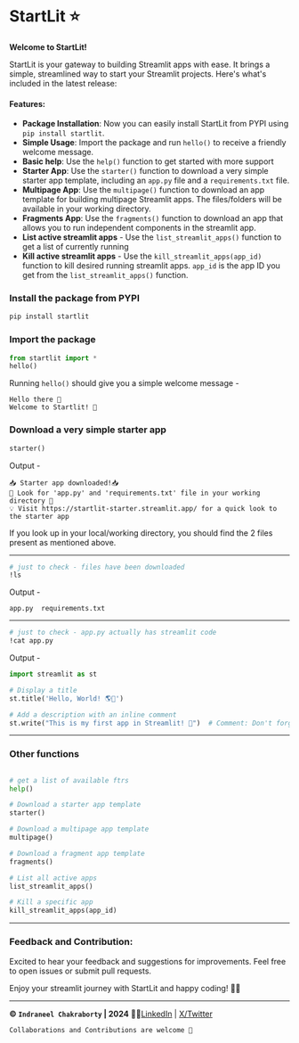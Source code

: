 # StartLit ⭐

**Welcome to StartLit!**

StartLit is your gateway to building Streamlit apps with ease. It brings a simple, streamlined way to start your Streamlit projects. Here's what's included in the latest release:

#### Features:
- **Package Installation**: Now you can easily install StartLit from PYPI using `pip install startlit`.
- **Simple Usage**: Import the package and run `hello()` to receive a friendly welcome message.
- **Basic help**: Use the `help()` function to get started with more support
-  **Starter App**: Use the `starter()` function to download a very simple starter app template, including an `app.py` file and a `requirements.txt` file.
-  **Multipage App**: Use the `multipage()` function to download an app template for building multipage Streamlit apps. The files/folders will be available in your working directory.
-  **Fragments App**: Use the `fragments()` function to download an app that allows you to run independent components in the streamlit app.
-  **List active streamlit apps** - Use the `list_streamlit_apps()` function to get a list of currently running
-  **Kill active streamlit apps** - Use the `kill_streamlit_apps(app_id)` function to kill desired running streamlit apps. `app_id` is the app ID you get from the `list_streamlit_apps()` function.

### Install the package from PYPI

```python
pip install startlit
```
### Import the package

```python
from startlit import *
hello()
```
Running `hello()` should give you a simple welcome message -
```
Hello there 👋 
Welcome to Startlit! 🚀
```
### Download a very simple starter app

```python
starter()
```
Output - 
```
📥 Starter app downloaded!📥
👀 Look for 'app.py' and 'requirements.txt' file in your working directory 👀
💡 Visit https://startlit-starter.streamlit.app/ for a quick look to the starter app
```

If you look up in your local/working directory, you should find the 2 files present as mentioned above.

___

```bash
# just to check - files have been downloaded
!ls
```
Output - 
```
app.py	requirements.txt
```
___
``` bash
# just to check - app.py actually has streamlit code
!cat app.py
```
Output - 
```python
import streamlit as st

# Display a title
st.title('Hello, World! 🌎🚀')

# Add a description with an inline comment
st.write("This is my first app in Streamlit! 📝")  # Comment: Don't forget to smile
```

___
### Other functions
```python

# get a list of available ftrs
help()

# Download a starter app template
starter()

# Download a multipage app template
multipage()

# Download a fragment app template
fragments()

# List all active apps
list_streamlit_apps()

# Kill a specific app
kill_streamlit_apps(app_id)


```
___

### Feedback and Contribution:
Excited to hear your feedback and suggestions for improvements. 
Feel free to open issues or submit pull requests.

Enjoy your streamlit journey with StartLit and happy coding! 🚀🎉
___

**© `Indraneel Chakraborty` | 2024** 🧑‍💻[LinkedIn](https://www.linkedin.com/in/indraneelchakraborty/) | [X/Twitter](https://twitter.com/ineelhere)


`Collaborations and Contributions are welcome 🤝`